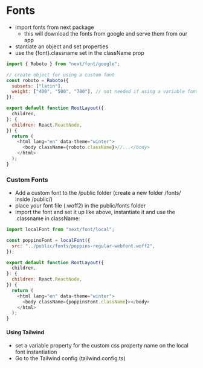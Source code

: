 # Fonts

- import fonts from next package
  - this will download the fonts from google and serve them from our app
- stantiate an object and set properties
- use the {font}.classname set in the className prop

```javascript
import { Roboto } from "next/font/google";

// create object for using a custom font
const roboto = Roboto({
  subsets: ["latin"],
  weight: ["400", "500", "700"], // not needed if using a variable font (like open sans), variable fonts use a single file to represent a wide range of font styles
});

export default function RootLayout({
  children,
}: {
  children: React.ReactNode,
}) {
  return (
    <html lang="en" data-theme="winter">
      <body className={roboto.className}>//...</body>
    </html>
  );
}
```

### Custom Fonts

- Add a custom font to the /public folder (create a new folder /fonts/ inside /public/)
- place your font file (.woff2) in the public/fonts folder
- import the font and set it up like above, instantiate it and use the .classname in className:

```javascript
import localFont from "next/font/local";

const poppinsFont = localFont({
  src: "../public/fonts/poppins-regular-webfont.woff2",
});

export default function RootLayout({
  children,
}: {
  children: React.ReactNode,
}) {
  return (
    <html lang="en" data-theme="winter">
      <body className={poppinsFont.className}></body>
    </html>
  );
}
```

#### Using Tailwind
- set a variable property for the custom css property name on the local font instantiation
- Go to the Tailwind config (tailwind.config.ts)
